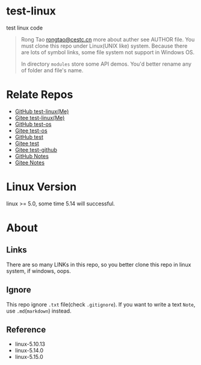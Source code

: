 # test-linux
test linux code

> Rong Tao <rongtao@cestc.cn>
> more about auther see AUTHOR file.
> You must clone this repo under Linux(UNIX like) system. Because
> there are lots of symbol links, some file system not support in
> Windows OS.
> 
> In directory `modules` store some API demos.
> You'd better rename any of folder and file's name.

# Relate Repos

* [GitHub test-linux(Me)](https://github.com/Rtoax/test-linux)
* [Gitee test-linux(Me)](https://gitee.com/rtoax/test-linux)
* [GitHub test-os](https://github.com/rtoax/test-os)
* [Gitee test-os](https://gitee.com/rtoax/test-os)
* [GitHub test](https://github.com/rtoax/test)
* [Gitee test](https://gitee.com/rtoax/test)
* [Gitee test-github](https://gitee.com/rtoax/test-github)
* [GitHub Notes](https://github.com/rtoax/notes)
* [Gitee Notes](https://gitee.com/rtoax/notes)

# Linux Version

linux >= 5.0, some time 5.14 will successful.

# About

## Links

There are so many LINKs in this repo, so you better clone this repo 
in linux system, if windows, oops.

## Ignore

This repo ignore `.txt` file(check `.gitignore`). If you want to write 
a text `Note`, use `.md`(`markdown`) instead.

## Reference

* linux-5.10.13
* linux-5.14.0
* linux-5.15.0

